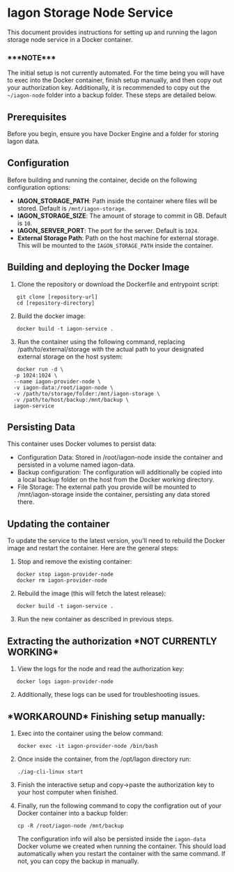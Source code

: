 # Iagon Storage Node Service

This document provides instructions for setting up and running the Iagon storage node service in a Docker container.

### \*\*\*NOTE\*\*\*
The initial setup is not currently automated.   For the time being you will have to exec into the Docker container, finish setup manually, and then copy out your authorization key.  Additionally, it is recommended to copy out the `~/iagon-node` folder into a backup folder.  These steps are detailed below.

## Prerequisites

Before you begin, ensure you have Docker Engine and a folder for storing Iagon data.

## Configuration

Before building and running the container, decide on the following configuration options:

- **IAGON_STORAGE_PATH**: Path inside the container where files will be stored. Default is `/mnt/iagon-storage`.
- **IAGON_STORAGE_SIZE**: The amount of storage to commit in GB. Default is `10`.
- **IAGON_SERVER_PORT**: The port for the server. Default is `1024`.
- **External Storage Path**: Path on the host machine for external storage. This will be mounted to the `IAGON_STORAGE_PATH` inside the container.

## Building and deploying the Docker Image

1. Clone the repository or download the Dockerfile and entrypoint script:

```
   git clone [repository-url]
   cd [repository-directory]
```

2. Build the docker image:

```
   docker build -t iagon-service .
```

3. Run the container using the following command, replacing /path/to/external/storage with the actual path to your designated external storage on the host system:

```
   docker run -d \
  -p 1024:1024 \
  --name iagon-provider-node \
  -v iagon-data:/root/iagon-node \
  -v /path/to/storage/folder:/mnt/iagon-storage \
  -v /path/to/host/backup:/mnt/backup \
  iagon-service
```

## Persisting Data

This container uses Docker volumes to persist data:

- Configuration Data: Stored in /root/iagon-node inside the container and persisted in a volume named iagon-data.
- Backup configuration: The configuration will additionally be copied into a local backup folder on the host from the Docker working directory.
- File Storage: The external path you provide will be mounted to /mnt/iagon-storage inside the container, persisting any data stored there.

## Updating the container

To update the service to the latest version, you'll need to rebuild the Docker image and restart the container. Here are the general steps:

1. Stop and remove the existing container:

```
   docker stop iagon-provider-node
   docker rm iagon-provider-node
```

2. Rebuild the image (this will fetch the latest release):

```
   docker build -t iagon-service .
```

3. Run the new container as described in previous steps.

## Extracting the authorization \*NOT CURRENTLY WORKING\*

1. View the logs for the node and read the authorization key:

```
   docker logs iagon-provider-node
```

2. Additionally, these logs can be used for troubleshooting issues.

## \*WORKAROUND\* Finishing setup manually:

1. Exec into the container using the below command: 
   
   ```
   docker exec -it iagon-provider-node /bin/bash
   ```

2. Once inside the container, from the /opt/Iagon directory run:

   ```
   ./iag-cli-linux start
   ```

3. Finish the interactive setup and copy->paste the authorization key to your host computer when finished.

4. Finally, run the following command to copy the configration out of your Docker container into a backup folder:

   ```
   cp -R /root/iagon-node /mnt/backup
   ```
   
   The configuration info will also be persisted inside the `iagon-data` Docker volume we created when running the container.  This should load automatically when you restart the container with the same command.  If not, you can copy the backup in manually.

